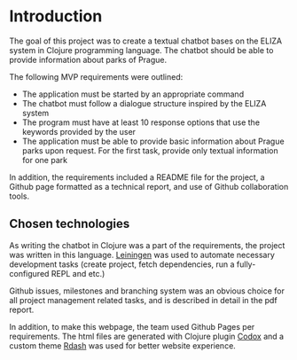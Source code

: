# Introduction

The goal of this project was to create a textual chatbot bases on the ELIZA system in Clojure programming language. The chatbot should be able to provide information about parks of Prague.

The following MVP requirements were outlined:
* The application must be started by an appropriate command
* The chatbot must follow a dialogue structure inspired by the ELIZA system
* The program must have at least 10 response options that use the keywords provided by the
user
* The application must be able to provide basic information about Prague parks upon request. For the first task, provide only
textual information for one park

In addition, the requirements included a README file for the project, a Github page formatted as a technical report, and use of Github collaboration tools.

## Chosen technologies
As writing the chatbot in Clojure was a part of the requirements, the project was written in this language. [Leiningen](https://leiningen.org/) was used to automate necessary development tasks (create project, fetch dependencies, run a fully-configured REPL and etc.)

Github issues, milestones and branching system was an obvious choice for all project management related tasks, and is described in detail in the pdf report.

In addition, to make this webpage, the team used Github Pages per requirements. The html files are generated with Clojure plugin [Codox](https://github.com/weavejester/codox) and a custom theme [Rdash](https://github.com/xsc/codox-theme-rdash) was used for better website experience.
